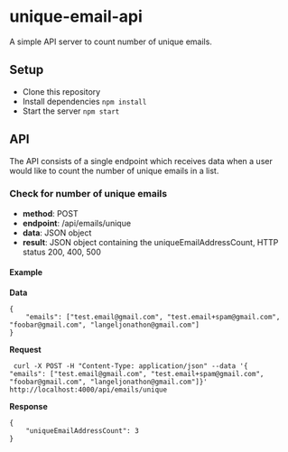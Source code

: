 # unique-email-api

A simple API server to count number of unique emails.

## Setup

  *  Clone this repository
  *  Install dependencies `npm install`
  *  Start the server `npm start`

## API

The API consists of a single endpoint which receives data when a user would like to count the number of unique emails in a list.

### Check for number of unique emails

  *  **method**: POST
  *  **endpoint**: /api/emails/unique
  *  **data**: JSON object
  *  **result**: JSON object containing the uniqueEmailAddressCount, HTTP status 200, 400, 500

#### Example

**Data**
````
{
    "emails": ["test.email@gmail.com", "test.email+spam@gmail.com", "foobar@gmail.com", "langeljonathon@gmail.com"]
}
````

**Request**

     curl -X POST -H "Content-Type: application/json" --data '{
    "emails": ["test.email@gmail.com", "test.email+spam@gmail.com", "foobar@gmail.com", "langeljonathon@gmail.com"]}' http://localhost:4000/api/emails/unique

**Response**
````
{
    "uniqueEmailAddressCount": 3
}
````
